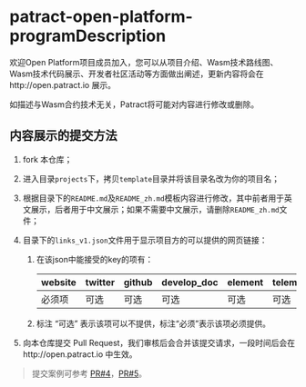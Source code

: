 # patract-open-platform-program**Description**

欢迎Open Platform项目成员加入，您可以从项目介绍、Wasm技术路线图、Wasm技术代码展示、开发者社区活动等方面做出阐述，更新内容将会在http://open.patract.io 展示。

如描述与Wasm合约技术无关，Patract将可能对内容进行修改或删除。

## 内容展示的提交方法

1. fork 本仓库；

2. 进入目录`projects`下，拷贝`template`目录并将该目录名改为你的项目名；

3. 根据目录下的`README.md`及`README_zh.md`模板内容进行修改，其中前者用于英文展示，后者用于中文展示；如果不需要中文展示，请删除`README_zh.md`文件；

4. 目录下的`links_v1.json`文件用于显示项目方的可以提供的网页链接：

   1. 在该json中能接受的key的项有：

      | website | twitter | github | develop_doc | element | telement | discord |
      | ------- | ------- | ------ | ----------- | ------- | -------- | ------- |
      | 必须项  | 可选    | 可选   | 可选        | 可选    | 可选     | 可选    |

   2. 标注 “可选” 表示该项可以不提供，标注“必须”表示该项必须提供。

5. 向本仓库提交 Pull Request，我们审核后会合并该提交请求，一段时间后会在http://open.patract.io 中生效。

> 提交案例可参考 [PR#4](https://github.com/patractlabs/patract-open-platform-program/pull/4)，[PR#5](https://github.com/patractlabs/patract-open-platform-program/pull/5)。

